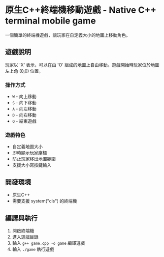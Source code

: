 # 原生C++終端機移動遊戲 - Native C++ terminal mobile game

一個簡單的終端機遊戲，讓玩家在自定義大小的地圖上移動角色。

## 遊戲說明

玩家以 'X' 表示，可以在由 'O' 組成的地圖上自由移動。遊戲開始時玩家位於地圖左上角 (0,0) 位置。

### 操作方式

- `W` - 向上移動
- `S` - 向下移動
- `A` - 向左移動
- `D` - 向右移動
- `Q` - 結束遊戲

### 遊戲特色

- 自定義地圖大小
- 即時顯示玩家座標
- 防止玩家移出地圖範圍
- 支援大小寫按鍵輸入

## 開發環境

- 原生C++
- 需要支援 system("cls") 的終端機

## 編譯與執行

1. 開啟終端機
2. 進入遊戲目錄
3. 輸入 `g++ game.cpp -o game` 編譯遊戲
4. 輸入 `./game` 執行遊戲

